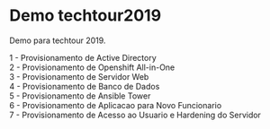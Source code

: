 
# Demo techtour2019

Demo para techtour 2019.

1 - Provisionamento de Active Directory  
2 - Provisionamento de Openshift All-in-One  
3 - Provisionamento de Servidor Web  
4 - Provisionamento de Banco de Dados  
5 - Provisionamento de Ansible Tower  
6 - Provisionamento de Aplicacao para Novo Funcionario  
7 - Provisionamento de Acesso ao Usuario e Hardening do Servidor  
